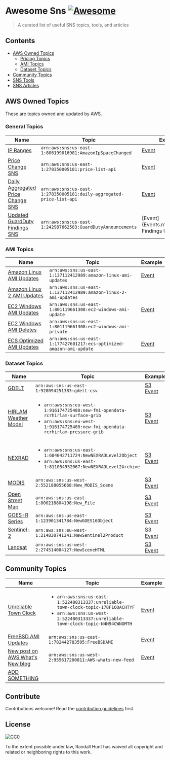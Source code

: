 # Awesome Sns [![Awesome](https://cdn.rawgit.com/sindresorhus/awesome/d7305f38d29fed78fa85652e3a63e154dd8e8829/media/badge.svg)](https://github.com/sindresorhus/awesome)

> A curated list of useful SNS topics, tools, and articles


## Contents

- [AWS Owned Topics](#aws-owned-topics)
    - [Pricing Topics](#pricing-topics)
    - [AMI Topics](#ami-topics)
    - [Dataset Topics](#dataset-topics)
- [Community Topics](#community-topics)
- [SNS Tools](#sns-tools)
- [SNS Articles](#sns-articles)


## AWS Owned Topics

These are topics owned and updated by AWS.

### General Topics

| Name | Topic | Example |
| ---- | ----- | ------- |
|[IP Ranges](http://docs.aws.amazon.com/general/latest/gr/aws-ip-ranges.html)| `arn:aws:sns:us-east-1:806199016981:AmazonIpSpaceChanged`| [Event](Events.md#amazon-ip-space-changed)|
| [Price Change SNS](http://docs.aws.amazon.com/awsaccountbilling/latest/aboutv2/price-notification.html)| `arn:aws:sns:us-east-1:278350005181:price-list-api`|  [Event](Events.md#price-list-api) |
| [Daily Aggregated Price Change SNS](http://docs.aws.amazon.com/awsaccountbilling/latest/aboutv2/price-notification.html)| `arn:aws:sns:us-east-1:278350005181:daily-aggregated-price-list-api`| [Event](Events.md#daily-aggregated-price-list-api) ||
| [Updated GuardDuty Findings SNS](https://docs.aws.amazon.com/guardduty/latest/ug/guardduty_sns.html)| `arn:aws:sns:us-east-1:242987662583:GuardDutyAnnouncements`| [Event](Events.md#GuardDuty Findings Update) ||


### AMI Topics
| Name | Topic | Example |
| ---- | ----- | ------- |
|[Amazon Linux AMI Updates](https://aws.amazon.com/amazon-linux-ami/) | `arn:aws:sns:us-east-1:137112412989:amazon-linux-ami-updates` |[Event](Events.md#amazon-linux-ami-updates)|
|[Amazon Linux 2 AMI Updates](https://aws.amazon.com/amazon-linux-2/) | `arn:aws:sns:us-east-1:137112412989:amazon-linux-2-ami-updates` ||
|[EC2 Windows AMI Updates](http://docs.aws.amazon.com/AWSEC2/latest/WindowsGuide/windows-ami-version-history.html)| `arn:aws:sns:us-east-1:801119661308:ec2-windows-ami-update`| [Event](Events.md#windows-ami-update)|
|[EC2 Windows AMI Deletes](http://docs.aws.amazon.com/AWSEC2/latest/WindowsGuide/windows-ami-version-history.html)| `arn:aws:sns:us-east-1:801119661308:ec2-windows-ami-private`||
|[ECS Optimized AMI Updates](http://docs.aws.amazon.com/AmazonECS/latest/developerguide/ECS-AMI-SubscribeTopic.html)| `arn:aws:sns:us-east-1:177427601217:ecs-optimized-amazon-ami-update`| [Event](Events.md#ecs-optimized-windows-ami-update)||

### Dataset Topics
| Name | Topic | Example |
| ---- | ----- | ------- |
| [GDELT](https://aws.amazon.com/public-datasets/gdelt/) | `arn:aws:sns:us-east-1:928094251383:gdelt-csv`| [S3 Event](http://docs.aws.amazon.com/AmazonS3/latest/dev/notification-content-structure.html) |
| [HIRLAM Weather Model](https://aws.amazon.com/public-datasets/fmi-hirlam/) | <ul><li>`arn:aws:sns:eu-west-1:916174725480:new-fmi-opendata-rcrhirlam-surface-grib`</li><li>`arn:aws:sns:eu-west-1:916174725480:new-fmi-opendata-rcrhirlam-pressure-grib`</li></ul>| [S3 Event](http://docs.aws.amazon.com/AmazonS3/latest/dev/notification-content-structure.html) |
| [NEXRAD](https://aws.amazon.com/public-datasets/nexrad/) | <ul><li>`arn:aws:sns:us-east-1:684042711724:NewNEXRADLevel2Object`</li><li>`arn:aws:sns:us-east-1:811054952067:NewNEXRADLevel2Archive`</li></ul>| [S3 Event](http://docs.aws.amazon.com/AmazonS3/latest/dev/notification-content-structure.html) |
| [MODIS](https://aws.amazon.com/public-datasets/modis/) | `arn:aws:sns:us-west-2:552188055668:New_MODIS_Scene` | [S3 Event](http://docs.aws.amazon.com/AmazonS3/latest/dev/notification-content-structure.html) |
| [Open Street Map](https://aws.amazon.com/public-datasets/osm/) | `arn:aws:sns:us-east-1:800218804198:New_File` | [S3 Event](http://docs.aws.amazon.com/AmazonS3/latest/dev/notification-content-structure.html) |
| [GOES-R Series](https://aws.amazon.com/public-datasets/goes/) | `arn:aws:sns:us-east-1:123901341784:NewGOES16Object`| [S3 Event](http://docs.aws.amazon.com/AmazonS3/latest/dev/notification-content-structure.html) |
|[Sentinel-2](https://aws.amazon.com/public-datasets/sentinel-2/)| `arn:aws:sns:eu-west-1:214830741341:NewSentinel2Product` | [S3 Event](http://docs.aws.amazon.com/AmazonS3/latest/dev/notification-content-structure.html) |
| [Landsat](https://aws.amazon.com/public-datasets/landsat/)|`arn:aws:sns:us-west-2:274514004127:NewSceneHTML`|[S3 Event](http://docs.aws.amazon.com/AmazonS3/latest/dev/notification-content-structure.html) |

## Community Topics

| Name | Topic | Example |
| ---- | ----- | ------- |
| [Unreliable Town Clock](https://alestic.com/2015/05/aws-lambda-recurring-schedule/)| <ul><li>`arn:aws:sns:us-east-1:522480313337:unreliable-town-clock-topic-178F1OQACHTYF`</li><li>`arn:aws:sns:us-west-2:522480313337:unreliable-town-clock-topic-N4N94CWNOMTH`</li></ul> |[Event](Events.md#unreliable-town-clock)|
| [FreeBSD AMI Updates](https://www.freebsd.org/) | `arn:aws:sns:us-east-1:782442783595:FreeBSDAMI` | [Event](Events.md#freebsd-ami-updates) |
| [New post on AWS What's New blog](https://aws.amazon.com/about-aws/whats-new/2019/) | `arn:aws:sns:us-west-2:955617200811:AWS-whats-new-feed` | [Event](Events.md#new-post-on-whats-new-blog) |
| [ADD SOMETHING](https://github.com/ranman/awesome-sns/edit/master/README.md) | | ||


## Contribute

Contributions welcome! Read the [contribution guidelines](contributing.md) first.


## License

[![CC0](http://mirrors.creativecommons.org/presskit/buttons/88x31/svg/cc-zero.svg)](http://creativecommons.org/publicdomain/zero/1.0)

To the extent possible under law, Randall Hunt has waived all copyright and
related or neighboring rights to this work.
